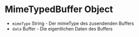 # MimeTypedBuffer Object

* `mimeType` String - Der mimeType des zusendenden Buffers
* `data` Buffer - Die eigentlichen Daten des Buffers
